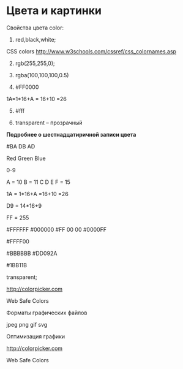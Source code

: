 # Цвета и картинки


Свойства цвета
color:

1)	red,black,white;

CSS colors 
http://www.w3schools.com/cssref/css_colornames.asp

2)	rgb(255,255,0);

3)	rgba(100,100,100,0.5)

4)	#FF0000

1A=1*16+A = 16+10 =26

5)	#fff

6)	transparent – прозрачный


**Подробнее о шестнадцатиричной записи цвета**

\#BA DB AD

Red Green Blue


0-9 

A  = 10
B  = 11
C
D
E
F  = 15


1A = 1*16+A =16+10 =26

D9 = 14*16+9

FF = 255

\#FFFFFF
\#000000
\#FF 00 00
\#0000FF

\#FFFF00

\#BBBBBB
\#DD092A

\#1BB11B


transparent;

http://colorpicker.com

Web Safe Colors

Форматы графических файлов

jpeg
png
gif
svg

Оптимизация графики


http://colorpicker.com

Web Safe Colors